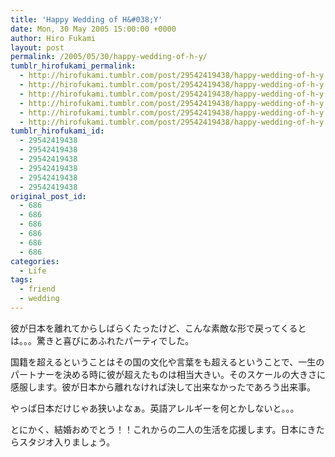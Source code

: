 ```yaml
---
title: 'Happy Wedding of H&#038;Y'
date: Mon, 30 May 2005 15:00:00 +0000
author: Hiro Fukami
layout: post
permalink: /2005/05/30/happy-wedding-of-h-y/
tumblr_hirofukami_permalink:
  - http://hirofukami.tumblr.com/post/29542419438/happy-wedding-of-h-y
  - http://hirofukami.tumblr.com/post/29542419438/happy-wedding-of-h-y
  - http://hirofukami.tumblr.com/post/29542419438/happy-wedding-of-h-y
  - http://hirofukami.tumblr.com/post/29542419438/happy-wedding-of-h-y
  - http://hirofukami.tumblr.com/post/29542419438/happy-wedding-of-h-y
  - http://hirofukami.tumblr.com/post/29542419438/happy-wedding-of-h-y
tumblr_hirofukami_id:
  - 29542419438
  - 29542419438
  - 29542419438
  - 29542419438
  - 29542419438
  - 29542419438
original_post_id:
  - 686
  - 686
  - 686
  - 686
  - 686
  - 686
categories:
  - Life
tags:
  - friend
  - wedding
---
```

<div class="section">
  <p>
    彼が日本を離れてからしばらくたったけど、こんな素敵な形で戻ってくるとは。。。驚きと喜びにあふれたパーティでした。
  </p>
  
  <p>
    国籍を超えるということはその国の文化や言葉をも超えるということで、一生のパートナーを決める時に彼が超えたものは相当大きい。そのスケールの大きさに感服します。彼が日本から離れなければ決して出来なかったであろう出来事。
  </p>
  
  <p>
    やっぱ日本だけじゃあ狭いよなぁ。英語アレルギーを何とかしないと。。。
  </p>
  
  <p>
    とにかく、結婚おめでとう！！これからの二人の生活を応援します。日本にきたらスタジオ入りましょう。
  </p>
</div>